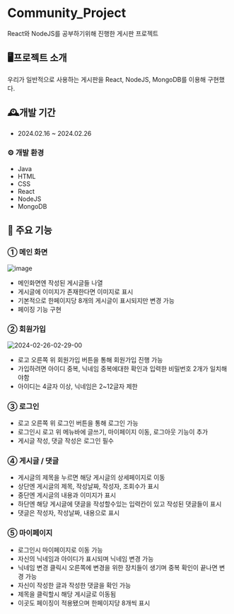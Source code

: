 # Community_Project
React와 NodeJS를 공부하기위해 진행한 게시판 프로젝트


## 🖥프로젝트 소개
우리가 일반적으로 사용하는 게시판을 React, NodeJS, MongoDB를 이용해 구현했다.


## 🕰개발 기간
- 2024.02.16 ~ 2024.02.26


### ⚙ 개발 환경
- Java
- HTML
- CSS
- React
- NodeJS
- MongoDB

## 📌 주요 기능
### ① 메인 화면
![image](https://github.com/yofp1937/Community_Project/assets/112924147/a05e3481-3196-42db-badc-b87038b2dedc)
 - 메인화면엔 작성된 게시글들 나열
 - 게시글에 이미지가 존재한다면 이미지로 표시
 - 기본적으로 한페이지당 8개의 게시글이 표시되지만 변경 가능
 - 페이징 기능 구현


### ② 회원가입
![2024-02-26-02-29-00](https://github.com/yofp1937/Community_Project/assets/112924147/e326ac8c-e745-4340-92ca-7f974e324c48)
 - 로고 오른쪽 위 회원가입 버튼을 통해 회원가입 진행 가능
 - 가입하려면 아이디 중복, 닉네임 중복에대한 확인과 입력한 비밀번호 2개가 일치해야함
 - 아이디는 4글자 이상, 닉네임은 2~12글자 제한

### ③ 로그인
 - 로고 오른쪽 위 로그인 버튼을 통해 로그인 가능
 - 로그인시 로고 위 메뉴바에 글쓰기, 마이페이지 이동, 로그아웃 기능이 추가
 - 게시글 작성, 댓글 작성은 로그인 필수

### ④ 게시글 / 댓글
 - 게시글의 제목을 누르면 해당 게시글의 상세페이지로 이동
 - 상단엔 게시글의 제목, 작성날짜, 작성자, 조회수가 표시
 - 중단엔 게시글의 내용과 이미지가 표시
 - 하단엔 해당 게시글에 댓글을 작성할수있는 입력칸이 있고 작성된 댓글들이 표시
 - 댓글은 작성자, 작성날짜, 내용으로 표시

### ⑤ 마이페이지
 - 로그인시 마이페이지로 이동 가능
 - 자신의 닉네임과 아이디가 표시되며 닉네임 변경 가능
 - 닉네임 변경 클릭시 오른쪽에 변경을 위한 장치들이 생기며 중복 확인이 끝나면 변경 가능
 - 자신이 작성한 글과 작성한 댓글을 확인 가능
 - 제목을 클릭할시 해당 게시글로 이동됨
 - 이곳도 페이징이 적용됐으며 한페이지당 8개씩 표시
